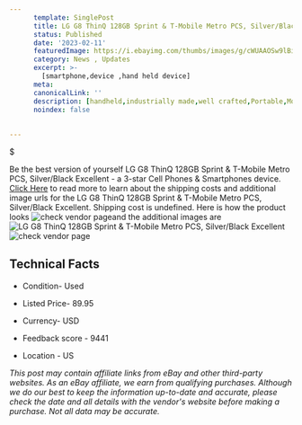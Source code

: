 ```yaml
---
      template: SinglePost
      title: LG G8 ThinQ 128GB Sprint & T-Mobile Metro PCS, Silver/Black Excellent
      status: Published
      date: '2023-02-11'
      featuredImage: https://i.ebayimg.com/thumbs/images/g/cWUAAOSw9lBikplt/s-l225.jpg
      category: News , Updates
      excerpt: >-
        [smartphone,device ,hand held device]
      meta:
      canonicalLink: ''
      description: [handheld,industrially made,well crafted,Portable,Mobile,Compact,Convenient,Lightweight,Maneuverable,Man-portable,Miniature,Carriable,Hand-held,Light,Holdable,Transportable,Mobile device,Pocket-sized,On-the-go,Wireless,Cordless,Compact size,Convenient size, smartphone,device ,hand held device]
      noindex: false
      
        
---
```

$

Be the best version of yourself LG G8 ThinQ 128GB Sprint & T-Mobile Metro PCS, Silver/Black Excellent - a 3-star Cell Phones & Smartphones device. [Click Here](https://www.ebay.com/itm/265546989527?hash=item3dd3d57fd7%3Ag%3AcWUAAOSw9lBikplt&mkevt=1&mkcid=1&mkrid=711-53200-19255-0&campid=%253CePNCampaignId%253E&customid=%253CreferenceId%253E&toolid=10049) to read more to learn about the shipping costs and additional image urls for the LG G8 ThinQ 128GB Sprint & T-Mobile Metro PCS, Silver/Black Excellent. Shipping cost is undefined. Here is how the product looks ![check vendor page](https://i.ebayimg.com/thumbs/images/g/cWUAAOSw9lBikplt/s-l225.jpg)and the additional images are![LG G8 ThinQ 128GB Sprint & T-Mobile Metro PCS, Silver/Black Excellent](https://i.ebayimg.com/images/g/cWUAAOSw9lBikplt/s-l1200.jpg)![check vendor page]()



 ## Technical Facts 



     
      

 - Condition- Used 


      

 - Listed Price- 89.95 


      

 - Currency- USD 


      

 - Feedback score - 9441 


      

 - Location - US 


      
      

 *_This post may contain affiliate links from eBay and other third-party websites. As an eBay affiliate, we earn from qualifying purchases. Although we do our best to keep the information up-to-date and accurate, please check the date and all details with the vendor's website before making a purchase. Not all data may be accurate._*






